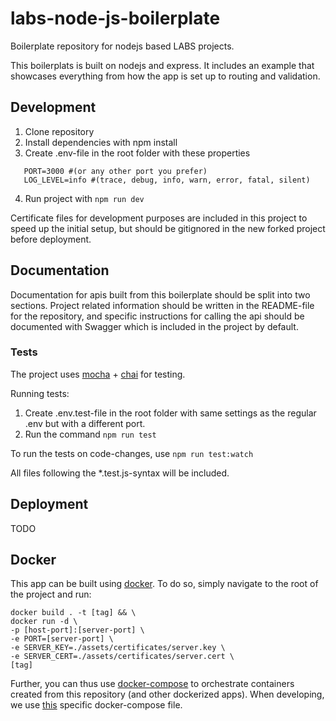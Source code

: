 # labs-node-js-boilerplate
Boilerplate repository for nodejs based LABS projects.

This boilerplats is built on nodejs and express. It includes an example that showcases
everything from how the app is set up to routing and validation.

## Development

1. Clone repository
2. Install dependencies with npm install
3. Create .env-file in the root folder with these properties
````
   PORT=3000 #(or any other port you prefer)    
   LOG_LEVEL=info #(trace, debug, info, warn, error, fatal, silent)    
````
4. Run project with ```npm run dev```

Certificate files for development purposes are included in this project to speed up the initial setup, but should be gitignored in the new forked project before deployment.

## Documentation

Documentation for apis built from this boilerplate should be split into two sections. Project related information should be written in the README-file for the repository, and specific instructions for calling the api should be documented with Swagger which is included in the project by default.

### Tests

The project uses [mocha](https://mochajs.org/) + [chai](https://www.chaijs.com/) for testing.

Running tests:

1. Create .env.test-file in the root folder with same settings as the regular .env but with a different port.
2. Run the command ```npm run test```    

To run the tests on code-changes, use ```npm run test:watch```

All files following the *.test.js-syntax will be included.

## Deployment
TODO

## Docker

This app can be built using [docker](https://www.docker.com/). To do so, simply navigate to the root of the project and run:

```
docker build . -t [tag] && \
docker run -d \
-p [host-port]:[server-port] \
-e PORT=[server-port] \
-e SERVER_KEY=./assets/certificates/server.key \
-e SERVER_CERT=./assets/certificates/server.cert \
[tag]
```

Further, you can thus use [docker-compose](https://docs.docker.com/compose/) to orchestrate containers created from this repository (and other dockerized apps). When developing, we use [this](https://github.com/helsingborg-stad/labs-docker-compose) specific docker-compose file.
